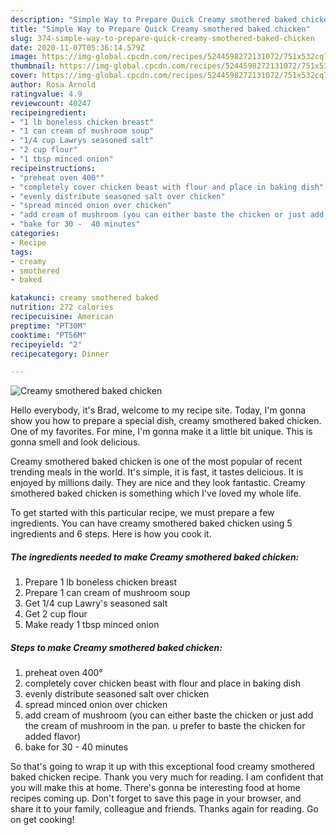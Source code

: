 ```yaml
---
description: "Simple Way to Prepare Quick Creamy smothered baked chicken"
title: "Simple Way to Prepare Quick Creamy smothered baked chicken"
slug: 374-simple-way-to-prepare-quick-creamy-smothered-baked-chicken
date: 2020-11-07T05:36:14.579Z
image: https://img-global.cpcdn.com/recipes/5244598272131072/751x532cq70/creamy-smothered-baked-chicken-recipe-main-photo.jpg
thumbnail: https://img-global.cpcdn.com/recipes/5244598272131072/751x532cq70/creamy-smothered-baked-chicken-recipe-main-photo.jpg
cover: https://img-global.cpcdn.com/recipes/5244598272131072/751x532cq70/creamy-smothered-baked-chicken-recipe-main-photo.jpg
author: Rosa Arnold
ratingvalue: 4.9
reviewcount: 40247
recipeingredient:
- "1 lb boneless chicken breast"
- "1 can cream of mushroom soup"
- "1/4 cup Lawrys seasoned salt"
- "2 cup flour"
- "1 tbsp minced onion"
recipeinstructions:
- "preheat oven 400°"
- "completely cover chicken beast with flour and place in baking dish"
- "evenly distribute seasoned salt over chicken"
- "spread minced onion over chicken"
- "add cream of mushroom (you can either baste the chicken or just add the cream of mushroom in the pan. u prefer to baste the chicken for added flavor)"
- "bake for 30 -  40 minutes"
categories:
- Recipe
tags:
- creamy
- smothered
- baked

katakunci: creamy smothered baked 
nutrition: 272 calories
recipecuisine: American
preptime: "PT30M"
cooktime: "PT56M"
recipeyield: "2"
recipecategory: Dinner

---
```



![Creamy smothered baked chicken](https://img-global.cpcdn.com/recipes/5244598272131072/751x532cq70/creamy-smothered-baked-chicken-recipe-main-photo.jpg)

Hello everybody, it's Brad, welcome to my recipe site. Today, I'm gonna show you how to prepare a special dish, creamy smothered baked chicken. One of my favorites. For mine, I'm gonna make it a little bit unique. This is gonna smell and look delicious.



Creamy smothered baked chicken is one of the most popular of recent trending meals in the world. It's simple, it is fast, it tastes delicious. It is enjoyed by millions daily. They are nice and they look fantastic. Creamy smothered baked chicken is something which I've loved my whole life.


To get started with this particular recipe, we must prepare a few ingredients. You can have creamy smothered baked chicken using 5 ingredients and 6 steps. Here is how you cook it.

<!--inarticleads1-->

##### The ingredients needed to make Creamy smothered baked chicken:

1. Prepare 1 lb boneless chicken breast
1. Prepare 1 can cream of mushroom soup
1. Get 1/4 cup Lawry&#39;s seasoned salt
1. Get 2 cup flour
1. Make ready 1 tbsp minced onion




<!--inarticleads2-->

##### Steps to make Creamy smothered baked chicken:

1. preheat oven 400°
1. completely cover chicken beast with flour and place in baking dish
1. evenly distribute seasoned salt over chicken
1. spread minced onion over chicken
1. add cream of mushroom (you can either baste the chicken or just add the cream of mushroom in the pan. u prefer to baste the chicken for added flavor)
1. bake for 30 -  40 minutes




So that's going to wrap it up with this exceptional food creamy smothered baked chicken recipe. Thank you very much for reading. I am confident that you will make this at home. There's gonna be interesting food at home recipes coming up. Don't forget to save this page in your browser, and share it to your family, colleague and friends. Thanks again for reading. Go on get cooking!
